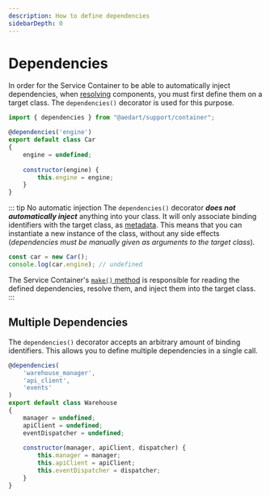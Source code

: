 ```yaml
---
description: How to define dependencies
sidebarDepth: 0
---
```


# Dependencies

In order for the Service Container to be able to automatically inject dependencies, when [resolving](./resolving.md)
components, you must first define them on a target class. The `dependencies()` decorator is used for this purpose.

```js
import { dependencies } from "@aedart/support/container";

@dependencies('engine')
export default class Car
{
    engine = undefined;
    
    constructor(engine) {
        this.engine = engine;
    }
}
```

::: tip No automatic injection
The `dependencies()` decorator _**does not automatically inject**_ anything into your class.
It will only associate binding identifiers with the target class, as [metadata](../support/meta).
This means that you can instantiate a new instance of the class, without any side effects (_dependencies must
be manually given as arguments to the target class_).

```js
const car = new Car();
console.log(car.engine); // undefined
```

The Service Container's [`make()` method](./resolving.md#the-make-method) is responsible for reading the defined
dependencies, resolve them, and inject them into the target class.
:::

## Multiple Dependencies

The `dependencies()` decorator accepts an arbitrary amount of binding identifiers. This allows you to define multiple
dependencies in a single call.

```js
@dependencies(
    'warehouse_manager',
    'api_client',
    'events'
)
export default class Warehouse
{
    manager = undefined;
    apiClient = undefined;
    eventDispatcher = undefined;
    
    constructor(manager, apiClient, dispatcher) {
        this.manager = manager;
        this.apiClient = apiClient;
        this.eventDispatcher = dispatcher;
    }
}
```